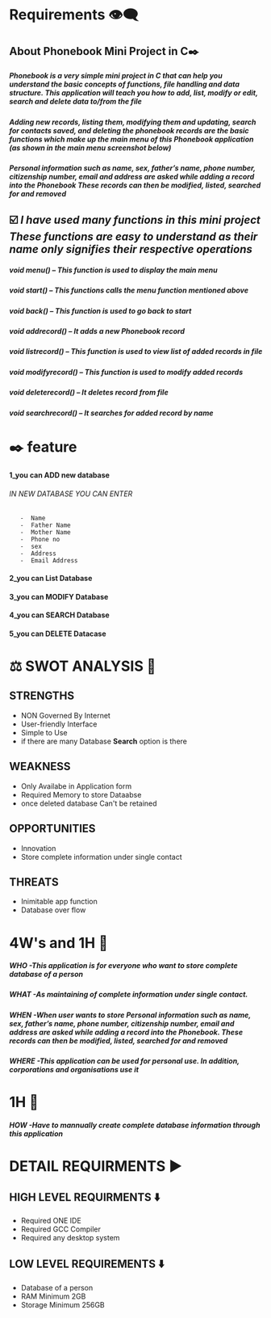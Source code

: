 # Requirements 👁️‍🗨️

## About Phonebook Mini Project in C✒️

##### Phonebook is a very simple mini project in C that can help you understand the basic concepts of functions, file handling and data structure. This application will teach you how to add, list, modify or edit, search and delete data to/from the file

##### Adding new records, listing them, modifying them and updating, search for contacts saved, and deleting the phonebook records are the basic functions which make up the main menu of this Phonebook application (as shown in the main menu screenshot below)

##### Personal information such as name, sex, father’s name, phone number, citizenship number, email and address are asked while adding a record into the Phonebook These records can then be modified, listed, searched for and removed

 
 
 ## ☑️ *I have used many functions in this mini project These functions are easy to understand as their name only signifies their respective operations*

##### void menu() – This function is used to display the main menu
##### void start() – This functions calls the menu function mentioned above
##### void back() – This function is used to go back to start
##### void addrecord() – It adds a new Phonebook record
##### void listrecord() – This function is used to view list of added records in file
##### void modifyrecord() – This function is used to modify added records
##### void deleterecord() – It deletes record from file
##### void searchrecord() – It searches for added record by name


# ✒️ feature
 #### 1_you can **ADD** new database 
 ###### IN NEW DATABASE YOU CAN ENTER 
       -  Name
       -  Father Name
       -  Mother Name
       -  Phone no
       -  sex
       -  Address
       -  Email Address
 #### 2_you can **List** Database
 #### 3_you can **MODIFY** Database
 #### 4_you can **SEARCH** Database
 #### 5_you can **DELETE** Datacase
 
 
       
# ⚖️ SWOT ANALYSIS 💭
## STRENGTHS
  -  NON Governed By Internet
  -  User-friendly Interface
  -  Simple to Use
  -  if there are many Database **Search** option is there
  
  
## WEAKNESS
  -  Only Availabe in Application form
  -  Required Memory to store Dataabse
  -  once deleted database Can't be retained

## OPPORTUNITIES
  -  Innovation
  -  Store complete information under single contact

## THREATS
  -  Inimitable app function
  -  Database over flow

# 4W's and 1H 💭
##### WHO -This application is for everyone who want to store complete database of a person 
##### WHAT -As maintaining of complete information under single contact.
##### WHEN -When user wants to store Personal information such as name, sex, father’s name, phone number, citizenship number, email and address are asked while adding a record into the Phonebook. These records can then be modified, listed, searched for and removed
##### WHERE -This application can be used for personal use. In addition, corporations and organisations use it
# 1H 💭
##### HOW -Have to mannually create complete database information through this application 

# DETAIL REQUIRMENTS ▶️
## HIGH LEVEL REQUIRMENTS ⬇️
-  Required ONE IDE
-  Required GCC Compiler
-  Required  any desktop system 
## LOW LEVEL REQUIREMENTS ⬇️
-  Database of a person
-  RAM Minimum 2GB
-  Storage Minimum 256GB
